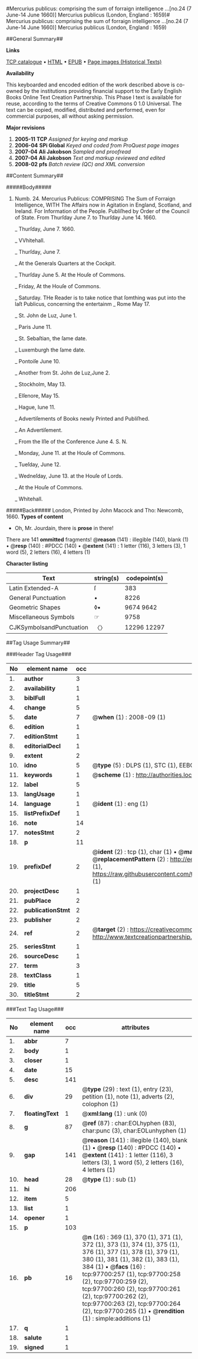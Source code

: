#Mercurius publicus: comprising the sum of forraign intelligence ...[no.24 (7 June-14 June 1660)] Mercurius publicus (London, England : 1659)#
Mercurius publicus: comprising the sum of forraign intelligence ...[no.24 (7 June-14 June 1660)]
Mercurius publicus (London, England : 1659)

##General Summary##

**Links**

[TCP catalogue](http://www.ota.ox.ac.uk/tcp/)  • 
[HTML](http://tei.it.ox.ac.uk/tcp/Texts-HTML/free/A71/A71345.html)  • 
[EPUB](http://tei.it.ox.ac.uk/tcp/Texts-EPUB/free/A71/A71345.epub) • 
[Page images (Historical Texts)](https://data.historicaltexts.jisc.ac.uk/view?pubId=eebo-53403907e&pageId=eebo-53403907e-97700-1)

**Availability**

This keyboarded and encoded edition of the
	       work described above is co-owned by the institutions
	       providing financial support to the Early English Books
	       Online Text Creation Partnership. This Phase I text is
	       available for reuse, according to the terms of Creative
	       Commons 0 1.0 Universal. The text can be copied,
	       modified, distributed and performed, even for
	       commercial purposes, all without asking permission.

**Major revisions**

1. __2005-11__ __TCP__ *Assigned for keying and markup*
1. __2006-04__ __SPi Global__ *Keyed and coded from ProQuest page images*
1. __2007-04__ __Ali Jakobson__ *Sampled and proofread*
1. __2007-04__ __Ali Jakobson__ *Text and markup reviewed and edited*
1. __2008-02__ __pfs__ *Batch review (QC) and XML conversion*

##Content Summary##

#####Body#####

1. Numb. 24. Mercurius Publicus: COMPRISING The Sum of Forraign Intelligence, WITH The Affairs now in Agitation in England, Scotland, and Ireland. For Information of the People. Publiſhed by Order of the Council of State. From Thurſday June 7. to Thurſday June 14. 1660.

    _ Thurſday, June 7. 1660.

    _ VVhitehall.

    _ Thurſday, June 7.

    _ At the Generals Quarters at the Cockpit.

    _ Thurſday June 5. At the Houſe of Commons.

    _ Friday, At the Houſe of Commons.

    _ Saturday.
THe Reader is to take notice that ſomthing was put into the laſt Publicus, concerning the entertainm
    _ Rome May 17.

    _ St. John de Luz, June 1.

    _ Paris June 11.

    _ St. Sebaſtian, the ſame date.

    _ Luxemburgh the ſame date.

    _ Pontoiſe June 10.

    _ Another from St. John de Luz,June 2.

    _ Stockholm, May 13.

    _ Elſenore, May 15.

    _ Hague, Iune 11.

    _ Advertiſements of Books newly Printed and Publiſhed.

    _ An Advertiſement.

    _ From the Iſle of the Conference June 4. S. N.

    _ Monday, June 11. at the Houſe of Commons.

    _ Tueſday, June 12.

    _ Wedneſday, June 13. at the Houſe of Lords.

    _ At the Houſe of Commons.

    _ Whitehall.

#####Back#####
London, Printed by John Macock and Tho: Newcomb, 1660.
**Types of content**

  * Oh, Mr. Jourdain, there is **prose** in there!

There are 141 **ommitted** fragments! 
 @__reason__ (141) : illegible (140), blank (1)  •  @__resp__ (140) : #PDCC (140)  •  @__extent__ (141) : 1 letter (116), 3 letters (3), 1 word (5), 2 letters (16), 4 letters (1)

**Character listing**


|Text|string(s)|codepoint(s)|
|---|---|---|
|Latin Extended-A|ſ|383|
|General Punctuation|•|8226|
|Geometric Shapes|◊▪|9674 9642|
|Miscellaneous Symbols|☞|9758|
|CJKSymbolsandPunctuation|〈〉|12296 12297|

##Tag Usage Summary##

###Header Tag Usage###

|No|element name|occ|attributes|
|---|---|---|---|
|1.|__author__|3||
|2.|__availability__|1||
|3.|__biblFull__|1||
|4.|__change__|5||
|5.|__date__|7| @__when__ (1) : 2008-09 (1)|
|6.|__edition__|1||
|7.|__editionStmt__|1||
|8.|__editorialDecl__|1||
|9.|__extent__|2||
|10.|__idno__|5| @__type__ (5) : DLPS (1), STC (1), EEBO-CITATION (1), OCLC (1), VID (1)|
|11.|__keywords__|1| @__scheme__ (1) : http://authorities.loc.gov/ (1)|
|12.|__label__|5||
|13.|__langUsage__|1||
|14.|__language__|1| @__ident__ (1) : eng (1)|
|15.|__listPrefixDef__|1||
|16.|__note__|14||
|17.|__notesStmt__|2||
|18.|__p__|11||
|19.|__prefixDef__|2| @__ident__ (2) : tcp (1), char (1)  •  @__matchPattern__ (2) : ([0-9\-]+):([0-9IVX]+) (1), (.+) (1)  •  @__replacementPattern__ (2) : http://eebo.chadwyck.com/downloadtiff?vid=$1&page=$2 (1), https://raw.githubusercontent.com/textcreationpartnership/Texts/master/tcpchars.xml#$1 (1)|
|20.|__projectDesc__|1||
|21.|__pubPlace__|2||
|22.|__publicationStmt__|2||
|23.|__publisher__|2||
|24.|__ref__|2| @__target__ (2) : https://creativecommons.org/publicdomain/zero/1.0/ (1), http://www.textcreationpartnership.org/docs/. (1)|
|25.|__seriesStmt__|1||
|26.|__sourceDesc__|1||
|27.|__term__|3||
|28.|__textClass__|1||
|29.|__title__|5||
|30.|__titleStmt__|2||


###Text Tag Usage###

|No|element name|occ|attributes|
|---|---|---|---|
|1.|__abbr__|7||
|2.|__body__|1||
|3.|__closer__|1||
|4.|__date__|15||
|5.|__desc__|141||
|6.|__div__|29| @__type__ (29) : text (1), entry (23), petition (1), note (1), adverts (2), colophon (1)|
|7.|__floatingText__|1| @__xml:lang__ (1) : unk (0)|
|8.|__g__|87| @__ref__ (87) : char:EOLhyphen (83), char:punc (3), char:EOLunhyphen (1)|
|9.|__gap__|141| @__reason__ (141) : illegible (140), blank (1)  •  @__resp__ (140) : #PDCC (140)  •  @__extent__ (141) : 1 letter (116), 3 letters (3), 1 word (5), 2 letters (16), 4 letters (1)|
|10.|__head__|28| @__type__ (1) : sub (1)|
|11.|__hi__|206||
|12.|__item__|5||
|13.|__list__|1||
|14.|__opener__|1||
|15.|__p__|103||
|16.|__pb__|16| @__n__ (16) : 369 (1), 370 (1), 371 (1), 372 (1), 373 (1), 374 (1), 375 (1), 376 (1), 377 (1), 378 (1), 379 (1), 380 (1), 381 (1), 382 (1), 383 (1), 384 (1)  •  @__facs__ (16) : tcp:97700:257 (1), tcp:97700:258 (2), tcp:97700:259 (2), tcp:97700:260 (2), tcp:97700:261 (2), tcp:97700:262 (2), tcp:97700:263 (2), tcp:97700:264 (2), tcp:97700:265 (1)  •  @__rendition__ (1) : simple:additions (1)|
|17.|__q__|1||
|18.|__salute__|1||
|19.|__signed__|1||
